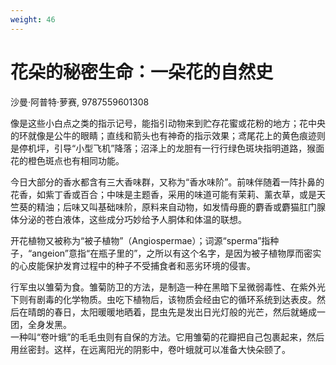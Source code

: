 ```yaml
---
weight: 46
---
```

# 花朵的秘密生命：一朵花的自然史

沙曼·阿普特·萝赛, 9787559601308

像是这些小白点之类的指示记号，能指引动物来到贮存花蜜或花粉的地方；花中央的环就像是公牛的眼睛；直线和箭头也有神奇的指示效果；鸢尾花上的黄色痕迹则是停机坪，引导“小型飞机”降落；沼泽上的龙胆有一行行绿色斑块指明道路，猴面花的橙色斑点也有相同功能。

今日大部分的香水都含有三大香味群，又称为“香水味阶”。前味伴随着一阵扑鼻的花香，如紫丁香或百合；中味是主题香，采用的味道可能有茉莉、薰衣草，或是天竺葵的精油；后味又叫基础味阶，原料来自动物，如发情母鹿的麝香或麝猫肛门腺体分泌的苍白液体，这些成分巧妙给予人胴体和体温的联想。

开花植物又被称为“被子植物”（Angiospermae）；词源“sperma”指种子，“angeion”意指“在瓶子里的”，之所以有这个名字，是因为被子植物厚而密实的心皮能保护发育过程中的种子不受捕食者和恶劣环境的侵害。

行军虫以雏菊为食。雏菊防卫的方法，是制造一种在黑暗下呈微弱毒性、在紫外光下则有剧毒的化学物质。虫吃下植物后，该物质会经由它的循环系统到达表皮。然后在晴朗的春日，太阳暖暖地晒着，昆虫先是发出日光灯般的光芒，然后就蜷成一团，全身发黑。  
一种叫“卷叶蛾”的毛毛虫则有自保的方法。它用雏菊的花瓣把自己包裹起来，然后用丝密封。这样，在远离阳光的阴影中，卷叶蛾就可以准备大快朵颐了。
